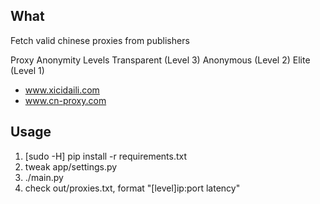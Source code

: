 What
-----------
Fetch valid chinese proxies from publishers

Proxy Anonymity Levels
Transparent (Level 3)
Anonymous (Level 2)
Elite (Level 1)

* www.xicidaili.com
* www.cn-proxy.com

Usage
------------
1. [sudo -H] pip install -r requirements.txt
2. tweak app/settings.py
3. ./main.py
4. check out/proxies.txt, format "[level]ip:port latency"